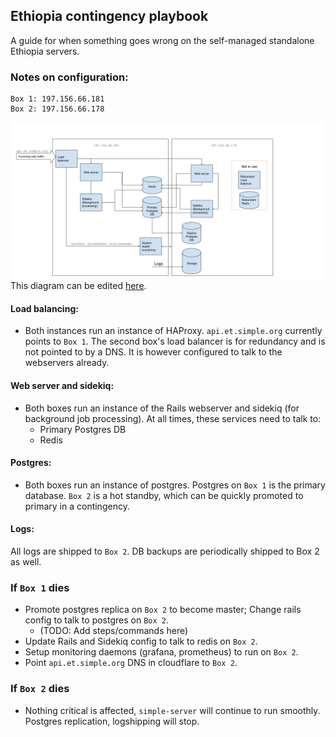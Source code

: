 ## Ethiopia contingency playbook

A guide for when something goes wrong on the self-managed standalone Ethiopia servers.

### Notes on configuration:
```
Box 1: 197.156.66.181
Box 2: 197.156.66.178
```

![Ethiopia Server Topography](ethiopia-server-topography.png)
This diagram can be edited [here](https://docs.google.com/drawings/d/1iEGHXp1xEOsAVg8zKHnIB17sQHRZdeES9XDjacTSTFA/edit).

#### Load balancing:
- Both instances run an instance of HAProxy. `api.et.simple.org` currently points to `Box 1`. The second box's load balancer
is for redundancy and is not pointed to by a DNS. It is however configured to talk to the webservers already.

#### Web server and sidekiq:
- Both boxes run an instance of the Rails webserver and sidekiq (for background job processing). At all times, these services need to talk to:
    - Primary Postgres DB
    - Redis

#### Postgres:
- Both boxes run an instance of postgres. Postgres on `Box 1` is the primary database. `Box 2` is a hot standby, which can be
  quickly promoted to primary in a contingency.

#### Logs:

All logs are shipped to `Box 2`. DB backups are periodically shipped to Box 2 as well.

### If `Box 1` dies

- Promote postgres replica on `Box 2` to become master; Change rails config to talk to postgres on `Box 2`.
    - (TODO: Add steps/commands here)
- Update Rails and Sidekiq config to talk to redis on `Box 2`.
- Setup monitoring daemons (grafana, prometheus) to run on `Box 2`.
- Point `api.et.simple.org` DNS in cloudflare to `Box 2`.

### If `Box 2` dies
- Nothing critical is affected, `simple-server` will continue to run smoothly. Postgres replication, logshipping will stop.
